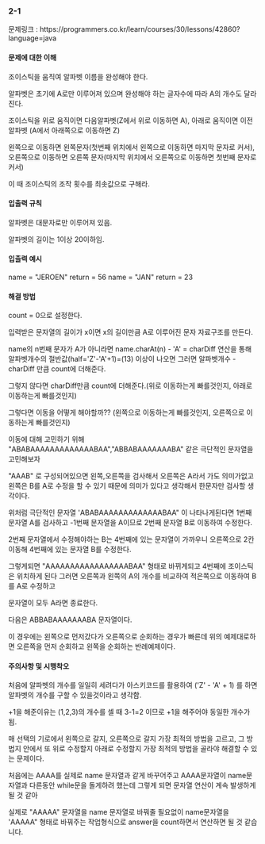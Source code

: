 <h3>2-1</h3>
문제링크 : https://programmers.co.kr/learn/courses/30/lessons/42860?language=java

<h4>문제에 대한 이해</h4>

조이스틱을 움직여 알파벳 이름을 완성해야 한다.

알파벳은 초기에 A로만 이루어져 있으며 완성해야 하는 글자수에 따라 A의 개수도 달라진다.

조이스틱을 위로 움직이면 다음알파벳(Z에서 위로 이동하면 A), 아래로 움직이면 이전알파벳 (A에서 아래쪽으로 이동하면 Z)

왼쪽으로 이동하면 왼쪽문자(첫번째 위치에서 왼쪽으로 이동하면 마지막 문자로 커서), 오른쪽으로 이동하면 오른쪽 문자(마지막 위치에서 오른쪽으로 이동하면 첫번째 문자로 커서)

이 때 조이스틱의 조작 횟수를 최솟값으로 구해라.

<h4>입출력 규칙</h4>

알파벳은 대문자로만 이루어져 있음.

알파벳의 길이는 1이상 20이하임.

<h4>입출력 예시</h4>

name = "JEROEN" return = 56
name = "JAN" return = 23


<h4>해결 방법</h4>

count = 0으로 설정한다.

입력받은 문자열의 길이가 x이면 x의 길이만큼 A로 이루어진 문자 자료구조를 만든다.

name의 n번째 문자가 A가 아니라면 name.charAt(n) - 'A' = charDiff 연산을 통해 알파벳개수의 절반값(half='Z'-'A'+1)=(13) 이상이 나오면 그러면 알파벳개수 - charDiff 만큼 count에 더해준다.

그렇지 않다면 charDiff만큼 count에 더해준다.(위로 이동하는게 빠를것인지, 아래로 이동하는게 빠를것인지)

그렇다면 이동을 어떻게 해야할까?? (왼쪽으로 이동하는게 빠를것인지, 오른쪽으로 이동하는게 빠를것인지)

이동에 대해 고민하기 위해 "ABABAAAAAAAAAAAAABAA","ABBABAAAAAAABA" 같은 극단적인 문자열을 고민해보자

"AAAB" 로 구성되어있으면 왼쪽,오른쪽을 검사해서 오른쪽은 A라서 가도 의미가없고 왼쪽은 B를 A로 수정을 할 수 있기 때문에 의미가 있다고 생각해서 한문자만 검사할 생각이다.

위처럼 극단적인 문자열 'ABABAAAAAAAAAAAAABAA" 이 나타나게된다면  1번째 문자열 A를 검사하고 -1번째 문자열을 A이므로 2번째 문자열 B로 이동하여 수정한다. 

2번째 문자열에서 수정해야하는 B는 4번째에 있는 문자열이 가까우니 오른쪽으로 2칸이동해 4번째에 있는 문자열 B를 수정한다. 

그렇게되면 "AAAAAAAAAAAAAAAAABAA" 형태로 바뀌게되고 4번째에 조이스틱은 위치하게 된다  그러면 오른쪽과 왼쪽의 A의 개수를 비교하여 적은쪽으로 이동하여 B를 A로 수정하고

문자열이 모두 A라면 종료한다.

다음은 ABBABAAAAAAABA 문자열이다.

이 경우에는 왼쪽으로 먼저갔다가 오른쪽으로 순회하는 경우가 빠른데 위의 예제대로하면 오른쪽을 먼저 순회하고 왼쪽을 순회하는 반례예제이다.




<h4>주의사항 및 시행착오</h4>

처음에 알파벳의 개수를 일일히 세려다가 아스키코드를 활용하여 ('Z' - 'A' + 1) 를 하면 알파벳의 개수를 구할 수 있을것이라고 생각함. 

+1을 해준이유는 (1,2,3)의 개수를 셀 때 3-1=2 이므로 +1을 해주어야 동일한 개수가 됨.

매 선택의 기로에서 왼쪽으로 갈지, 오른쪽으로 갈지 가장 최적의 방법을 고르고, 그 방법지 안에서 또 위로 수정할지 아래로 수정할지 가장 최적의 방법을 골라야 해결할 수 있는 문제이다.

처음에는 AAAA를 실제로 name 문자열과 같게 바꾸어주고 AAAA문자열이 name문자열과 다른동안 while문을 돌게하려 했는데  그렇게 되면 문자열 연산이 계속 발생하게 될 것 같아

실제로 "AAAAA" 문자열을 name 문자열로 바꿔줄 필요없이 name문자열을 'AAAAA" 형태로 바꿔주는 작업형식으로 answer을 count하면서 연산하면 될 것 같습니다.
